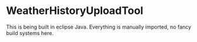 # WeatherHistoryUploadTool

This is being built in eclipse Java. Everything is manually imported, no fancy build systems here.